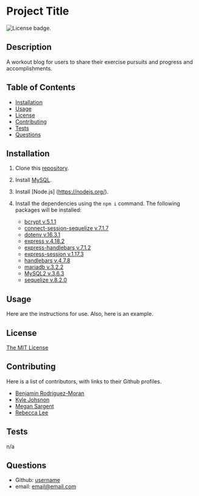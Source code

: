 # Project Title
![License badge.](https://img.shields.io/badge/License-MIT-yellow.svg) 

## Description
A workout blog for users to share their exercise pursuits and progress and accomplishments.

## Table of Contents
- [Installation](#installation)
- [Usage](#usage)
- [License](#license)
- [Contributing](#contributing)
- [Tests](#tests)
- [Questions](#questions)

## Installation
1. Clone this [repository](https://github.com/hjlee17/workout-tracker).

2. Install [MySQL](https://www.mysql.com/downloads/).
3. Install [Node.js] (https://nodejs.org/).
4. Install the dependencies using the ```npm i``` command. The following packages will be installed:
   - [bcrypt v.5.1.1]()
   - [connect-session-sequelize v.7.1.7]()
   - [dotenv v.16.3.1](https://www.npmjs.com/package/dotenv/v/16.3.1)
   - [express v.4.18.2]()
   - [express-handlebars v.7.1.2]()
   - [express-session v.1.17.3]()
   - [handlebars v.4.7.8]()
   - [mariadb v.3.2.2]()
   - [MySQL2 v.3.6.3](https://www.npmjs.com/package/mysql2/v/3.6.3)
   - [sequelize v.8.2.0]()


## Usage
Here are the instructions for use. Also, here is an example.

## License
[The MIT License](https://opensource.org/licenses/MIT/)

## Contributing
Here is a list of contributors, with links to their Github profiles.
- [Benjamin Rodriguez-Moran](https://github.com/benrodriguezmoran)
- [Kyle Johsnon](https://github.com/WHERESIX)
- [Megan Sargent](https://github.com/mrsargent00)
- [Rebecca Lee](https://github.com/hjlee17)



## Tests
n/a

## Questions
- Github: [username](https://github.com/username)
- email: email@email.com
  